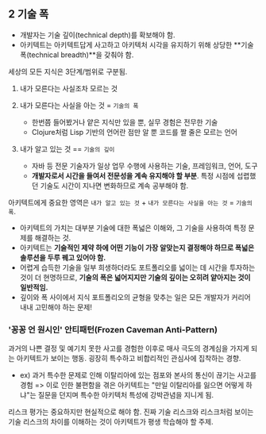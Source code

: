 ## 2 기술 폭

- 개발자는 기술 깊이(technical depth)를 확보해야 함.
- 아키텍트는 아키텍트답게 사고하고 아키텍처 시각을 유지하기 위해 상당한 **기술 폭(technical breadth)**을 갖춰야 함.

세상의 모든 지식은 3단계/범위로 구분됨.

1.  내가 모른다는 사실조차 모르는 것

2.  내가 모른다는 사실을 아는 것 = `기술의 폭`

    - 한번쯤 들어봤거나 얕은 지식만 있을 뿐, 실무 경험은 전무한 기술
    - Clojure처럼 Lisp 기반의 언어란 점만 알 뿐 코드를 짤 줄은 모르는 언어

3.  내가 알고 있는 것 == `기술의 깊이`

    - 자바 등 전문 기술자가 일상 업무 수행에 사용하는 기술, 프레임워크, 언어, 도구
    - **개발자로서 시간을 들여서 전문성을 계속 유지해야 할 부분**. 특정 시점에 섭렵했던 기술도 시간이 지나면 변화하므로 계속 공부해야 함.

아키텍트에게 중요한 영역은 `내가 알고 있는 것` + `내가 모른다는 사실을 아는 것` = `기술의 폭`.

- 아키텍트의 가치는 대부분 기술에 대한 폭넓은 이해와, 그 기술을 사용하여 특정 문제를 해결하는 것.
- 아키텍트는 **기술적인 제약 하에 어떤 기능이 가장 알맞는지 결정해야 하므로 폭넓은 솔루션을 두루 꿰고 있어야 함.**
- 어렵게 습득한 기술을 일부 희생하더라도 포트폴리오를 넓이는 데 시간을 투자하는 것이 더 현명하므로, **기술의 폭은 넓어지지만 기술의 깊이는 오히려 얕아지는 것이 일반적임.**
- 깊이와 폭 사이에서 지식 포트폴리오의 균형을 맞추는 일은 모든 개발자가 커리어 내내 고민해야 하는 문제!

### '꽁꽁 언 원시인' 안티패턴(Frozen Caveman Anti-Pattern)

과거의 나쁜 결정 및 예기치 못한 사고를 경험한 이후로 매사 극도의 경계심을 가지게 되는 아키텍트가 보이는 행동. 굉장히 특수하고 비합리적인 관심사에 집착하는 경향.

- ex) 과거 특수한 문제로 인해 이탈리아에 있는 점포와 본사의 통신이 끊기는 사고를 경험 => 이로 인한 불편함을 겪은 아키텍트는 "만일 이탈리아를 잃으면 어떻게 하냐"는 질문을 던지며 특수한 아키텍처 특성에 강박관념을 지니게 됨.

리스크 평가는 중요하지만 현실적으로 해야 함. 진짜 기술 리스크와 리스크처럼 보이는 기술 리스크의 차이를 이해하는 것이 아키텍트가 평생 학습해야 할 주제.
